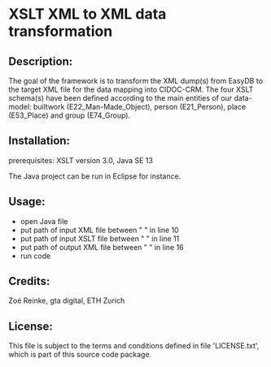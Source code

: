 # XSLT XML to XML data transformation

## Description: 

The goal of the framework is to transform the XML dump(s) from EasyDB to the target XML file for the data mapping into CIDOC-CRM. The four XSLT schema(s) have been defined according to the main entities of our data-model: builtwork (E22_Man-Made_Object), person (E21_Person), place (E53_Place) and group (E74_Group).


## Installation:

prerequisites: XSLT version 3.0, Java SE 13

The Java project can be run in Eclipse for instance.


## Usage:

* open Java file
* put path of input XML file between " " in line 10
* put path of input XSLT file between " " in line 11
* put path of output XML file between " " in line 16
* run code


## Credits:

Zoé Reinke, gta digital, ETH Zurich


## License:

This file is subject to the terms and conditions defined in file 'LICENSE.txt', which is part of this source code package.
